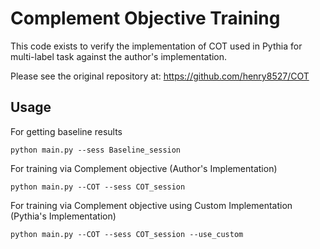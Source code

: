 # Complement Objective Training

This code exists to verify the implementation of COT used in Pythia for multi-label task against the author's implementation.  

Please see the original repository at: https://github.com/henry8527/COT

## Usage
For getting baseline results
	
	python main.py --sess Baseline_session
	
For training via Complement objective  (Author's Implementation)

	python main.py --COT --sess COT_session

For training via Complement objective using Custom Implementation (Pythia's Implementation)

	python main.py --COT --sess COT_session --use_custom